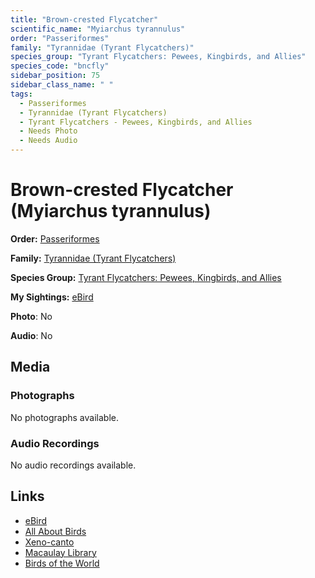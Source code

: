 ```yaml
---
title: "Brown-crested Flycatcher"
scientific_name: "Myiarchus tyrannulus"
order: "Passeriformes"
family: "Tyrannidae (Tyrant Flycatchers)"
species_group: "Tyrant Flycatchers: Pewees, Kingbirds, and Allies"
species_code: "bncfly"
sidebar_position: 75
sidebar_class_name: " "
tags: 
  - Passeriformes
  - Tyrannidae (Tyrant Flycatchers)
  - Tyrant Flycatchers - Pewees, Kingbirds, and Allies
  - Needs Photo
  - Needs Audio
---
```


# Brown-crested Flycatcher (Myiarchus tyrannulus)

**Order:** [Passeriformes](/tags/passeriformes)

**Family:** [Tyrannidae (Tyrant Flycatchers)](/tags/tyrannidae-tyrant-flycatchers)

**Species Group:** [Tyrant Flycatchers: Pewees, Kingbirds, and Allies](/tags/tyrant-flycatchers-pewees-kingbirds-and-allies)

**My Sightings:** [eBird](https://ebird.org/lifelist?r=world&time=life&spp=bncfly)

**Photo**: No 

**Audio**: No

## Media
### Photographs
No photographs available.

### Audio Recordings
No audio recordings available.

## Links
* [eBird](https://ebird.org/species/bncfly) 
* [All About Birds](https://www.allaboutbirds.org/guide/bncfly) 
* [Xeno-canto](https://www.xeno-canto.org/species/myiarchus-tyrannulus) 
* [Macaulay Library](https://search.macaulaylibrary.org/catalog?taxonCode=bncfly&sort=rating_rank_desc)
* [Birds of the World](https://birdsoftheworld.org/bow/species/bncfly)
